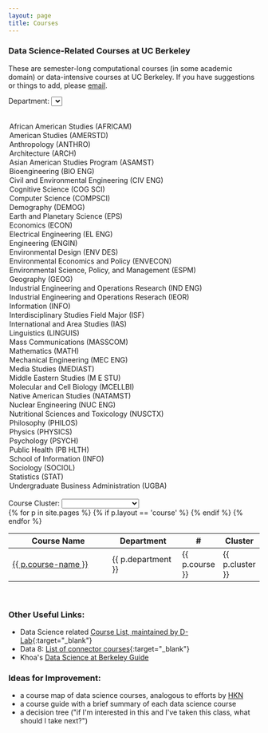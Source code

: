 ```yaml
---
layout: page
title: Courses
---
```


### Data Science-Related Courses at UC Berkeley

These are semester-long computational courses (in some academic domain) or data-intensive courses at UC Berkeley. If you have suggestions or things to add, please [email](mailto:marwahaha@berkeley.edu). 


Department: <select id="search-dept" name="dept">
  <option></option>
  <option>African American Studies (AFRICAM)</option>
  <option>American Studies (AMERSTD)</option>
  <option>Anthropology (ANTHRO)</option>
  <option>Architecture (ARCH)</option>
  <option>Asian American Studies Program (ASAMST)</option>
  <option>Bioengineering (BIO ENG)</option>
  <option>Civil and Environmental Engineering (CIV ENG)</option>
  <option>Cognitive Science (COG SCI)</option>
  <option>Computer Science (COMPSCI)</option>
  <option>Demography (DEMOG)</option>
  <option>Earth and Planetary Science (EPS)</option>
  <option>Economics (ECON)</option>
  <option>Electrical Engineering (EL ENG)</option>
  <option>Engineering (ENGIN)</option>
  <option>Environmental Design (ENV DES)</option>
  <option>Environmental Economics and Policy (ENVECON)</option>
  <option>Environmental Science, Policy, and Management (ESPM)</option>
  <option>Geography (GEOG)</option>
  <option>Industrial Engineering and Operations Research (IND ENG)</option>
  <option>Industrial Engineering and Operations Reserach (IEOR)</option>
  <option>Information (INFO)</option>
  <option>Interdisciplinary Studies Field Major (ISF)</option>
  <option>International and Area Studies (IAS)</option>
  <option>Linguistics (LINGUIS)</option>
  <option>Mass Communications (MASSCOM)</option>
  <option>Mathematics (MATH)</option>
  <option>Mechanical Engineering (MEC ENG)</option>
  <option>Media Studies (MEDIAST)</option>
  <option>Middle Eastern Studies (M E STU)</option>
  <option>Molecular and Cell Biology (MCELLBI)</option>
  <option>Native American Studies (NATAMST)</option>
  <option>Nuclear Engineering (NUC ENG)</option>
  <option>Nutritional Sciences and Toxicology (NUSCTX)</option>
  <option>Philosophy (PHILOS)</option>
  <option>Physics (PHYSICS)</option>
  <option>Psychology (PSYCH)</option>
  <option>Public Health (PB HLTH)</option>
  <option>School of Information (INFO)</option>
  <option>Sociology (SOCIOL)</option>
  <option>Statistics (STAT)</option>
  <option>Undergraduate Business Administration (UGBA)</option>
</select>
<br />
Course Cluster: <select id="search-cluster" name="cluster">
  <option></option>
  <option>Humanities</option>
  <option>Social Science</option>
  <option>Biological Science</option>
  <option>Engineering</option>
  <option>Computer Science</option>
  <option>Mathematics/Statistics</option>
  <option>Physical Science</option>
</select>
<br />


<table id="project-table" class="table table-bordered" style="padding:0px; width:100%">
  <thead>
    <th data-dynatable-column="name" style="width:50%">Course Name</th>
    <th data-dynatable-column="dept" style="width:30%">Department</th>
    <th data-dynatable-column="number">#</th>
    <th data-dynatable-column="cluster" style="width:10%">Cluster</th>
  </thead>
  {% for p in site.pages %}
    {% if p.layout == 'course' %}
      <tr>
        <td class="project-name">
          <a target="_blank" href="/datamap{{ p.url }}">{{ p.course-name }}</a>
        </td>
        <td class="dept">{{ p.department }}</td>
        <td class="courseno">{{ p.course }}</td>
        <td class="cluster">{{ p.cluster }}</td>
      </tr>
    {% endif %}
  {% endfor %}
</table>



<link rel="stylesheet" href="https://cdnjs.cloudflare.com/ajax/libs/Dynatable/0.3.1/jquery.dynatable.min.css">
<script src="https://cdnjs.cloudflare.com/ajax/libs/Dynatable/0.3.1/jquery.dynatable.min.js"></script>

<script>
$('#project-table').bind('dynatable:init', function(e, dynatable) {
    dynatable.queries.functions['max-price'] = function(record, queryValue) {
      return parseFloat(record.price.replace(/,/,'')) <= parseFloat(queryValue);
    };
  }).dynatable({
    inputs: {
      // paginationClass: 'pagination',
      // paginationActiveClass: 'active',
      // paginationDisabledClass: 'disabled'
      queries: $('#search-dept, #search-cluster')
    },
    features: {
      paginate: false,
      recordCount: false,
      search: false
    }
});
</script>


<br />


### Other Useful Links:
* Data Science related [Course List, maintained by D-Lab](http://dlab.berkeley.edu/course-list){:target="_blank"}
* Data 8: [List of connector courses](http://databears.berkeley.edu/sp16){:target="_blank"}
* Khoa's [Data Science at Berkeley Guide](http://kqdtran.github.io/so-i-heard-youre-an-aspiring-golden-bear-data-scient-ish/)


### Ideas for Improvement:

* a course map of data science courses, analogous to efforts by [HKN](https://hkn.eecs.berkeley.edu/courseguides)
* a course guide with a brief summary of each data science course
* a decision tree ("if I'm interested in this and I've taken this class, what should I take next?")